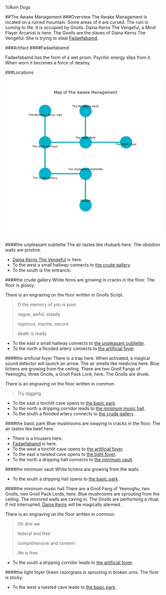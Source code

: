 %Ruin Dogs

##The Awake Management
###Overview
The Awake Management is located on a ruined mountain. Some areas of it are cursed. The ruin is coming to life. It is occupied by Gnolls. <a name="Daina-Kerns-The-Vengeful"></a>Daina Kerns The Vengeful, a Mind Flayer Arcanist is here. The Gnolls are the slaves of Daina Kerns The Vengeful. She  is trying to steal [Fadaefabamd](#Fadaefabamd). 



###Artifact
####<a name="Fadaefabamd"></a>Fadaefabamd


Fadaefabamd has the form of a wet prism. Psychic energy slips from it. When worn it becomes a force of destiny. 





###Locations


![](../v2/images/The-Awake-Management.png)

####<a name="the-unpleasant-oubliette"></a>the unpleasant oubliette
The air tastes like rhubarb here. The obsidion walls are pristine. 



* [Daina Kerns The Vengeful](#Daina-Kerns-The-Vengeful) is here.
* To the west a small hallway connects to [the crude gallery](#the-crude-gallery).
* To the south is the entrance.


####<a name="the-crude-gallery"></a>the crude gallery
White ferns are growing in cracks in the floor. The floor is glossy. 

There is an engraving on the floor written in Gnolls Script. 

> O the memory of you is poor
>
> vague, awful, steady
>
> vigorous, marine, secure
>
> death is ready
>


* To the east a small hallway connects to [the unpleasant oubliette](#the-unpleasant-oubliette).
* To the north a flooded artery connects to [the artificial foyer](#the-artificial-foyer).


####<a name="the-artificial-foyer"></a>the artificial foyer
There is a trap here. When activated, a magical sound detector will launch an arrow. The air smells like medicine here. Blue lichens are growing from the ceiling. There are two Gnoll Fangs of Yeenoghu, three Gnolls, a Gnoll Pack Lord,  here. The Gnolls are drunk. 

There is an engraving on the floor written in common. 

> Try digging.
>


* To the east a torchlit cave opens to [the basic park](#the-basic-park).
* To the north a dripping corridor leads to [the minimum music hall](#the-minimum-music-hall).
* To the south a flooded artery connects to [the crude gallery](#the-crude-gallery).


####<a name="the-basic-park"></a>the basic park
Blue mushrooms are swaying in cracks in the floor. The air tastes like beef here. 



* There is a trousers here.
* [Fadaefabamd](#Fadaefabamd) is here.
* To the west a torchlit cave opens to [the artificial foyer](#the-artificial-foyer).
* To the east a twisted cave opens to [the tight foyer](#the-tight-foyer).
* To the north a dripping hall connects to [the minimum vault](#the-minimum-vault).


####<a name="the-minimum-vault"></a>the minimum vault
White lichens are growing from the walls. 



* To the south a dripping hall opens to [the basic park](#the-basic-park).


####<a name="the-minimum-music-hall"></a>the minimum music hall
There are a Gnoll Fang of Yeenoghu, two Gnolls, two Gnoll Pack Lords,  here. Blue mushrooms are sprouting from the ceiling. The mirrored walls are caving in. The Gnolls are performing a ritual. If not interrupted, [Daina Kerns](#Daina-Kerns) will be magically alarmed. 

There is an engraving on the floor written in common. 

> Oh dire we
>
> federal and free
>
> comprehensive and content
>
> life is free
>


* To the south a dripping corridor leads to [the artificial foyer](#the-artificial-foyer).


####<a name="the-tight-foyer"></a>the tight foyer
Green razorgrass is sprouting in broken urns. The floor is sticky. 



* To the west a twisted cave leads to [the basic park](#the-basic-park).


